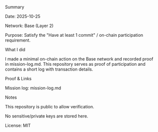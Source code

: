 Summary

Date: 2025-10-25

Network: Base (Layer 2)

Purpose: Satisfy the "Have at least 1 commit" / on-chain participation requirement.

What I did

I made a minimal on-chain action on the Base network and recorded proof in mission-log.md. This repository serves as proof of participation and contains a short log with transaction details.

Proof & Links

Mission log: mission-log.md

Notes

This repository is public to allow verification.

No sensitive/private keys are stored here.

License: MIT
